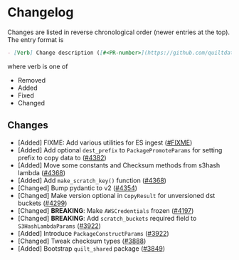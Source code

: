 <!-- markdownlint-disable line-length -->
# Changelog

Changes are listed in reverse chronological order (newer entries at the top).
The entry format is

```markdown
- [Verb] Change description ([#<PR-number>](https://github.com/quiltdata/quilt/pull/<PR-number>))
```

where verb is one of

- Removed
- Added
- Fixed
- Changed

## Changes

- [Added] FIXME: Add various utilities for ES ingest ([#FIXME](https://github.com/quiltdata/quilt/pull/FIXME))
- [Added] Add optional `dest_prefix` to `PackagePromoteParams` for setting prefix to copy data to ([#4382](https://github.com/quiltdata/quilt/pull/4382))
- [Added] Move some constants and Checksum methods from s3hash lambda ([#4368](https://github.com/quiltdata/quilt/pull/4368))
- [Added] Add `make_scratch_key()` function ([#4368](https://github.com/quiltdata/quilt/pull/4368))
- [Changed] Bump pydantic to v2 ([#4354](https://github.com/quiltdata/quilt/pull/4354))
- [Changed] Make version optional in `CopyResult` for unversioned dst buckets ([#4299](https://github.com/quiltdata/quilt/pull/4299))
- [Changed] **BREAKING**: Make `AWSCredentials` frozen ([#4197](https://github.com/quiltdata/quilt/pull/4197))
- [Changed] **BREAKING**: Add `scratch_buckets` required field to `S3HashLambdaParams` ([#3922](https://github.com/quiltdata/quilt/pull/3922))
- [Added] Introduce `PackageConstructParams` ([#3922](https://github.com/quiltdata/quilt/pull/3922))
- [Changed] Tweak checksum types ([#3888](https://github.com/quiltdata/quilt/pull/3888))
- [Added] Bootstrap `quilt_shared` package ([#3849](https://github.com/quiltdata/quilt/pull/3849))
